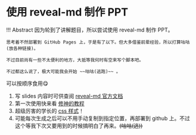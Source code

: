 # 使用 reveal-md 制作 PPT

!!! Abstract
    因为轮到了讲解题目，所以尝试使用 reveal-md 制作 PPT。
    
    思考着不然部署到 GitHub Pages 上，于是有了以下。但大多借鉴前辈经验，所以打算咕咕(放各种链接)。

    不过目前尚有一些不太便利的地方，大抵等我何时有空来写个脚本吧。

    不过都这么说了，极大可能我会开始 ~~咕咕(逃跑)~~ 。

可以按顺序食用😋

1. 写 slides 内容时可供查阅 [reveal-md 官方文档](https://revealjs.com/)
2. 第一次使用快来看 [修神的教程](https://note.isshikih.top/others/reveal-md2Slides/)
3. 超级厉害的学长的 [css 样式](https://github.com/TonyCrane/slide-template)！ 
4. 可能每次生成之后可以不用手动复制到指定位置，再部署到 github 上。不过这个等我下次又要用到的时候搞明白了再来。~~(咕咕(逃))~~